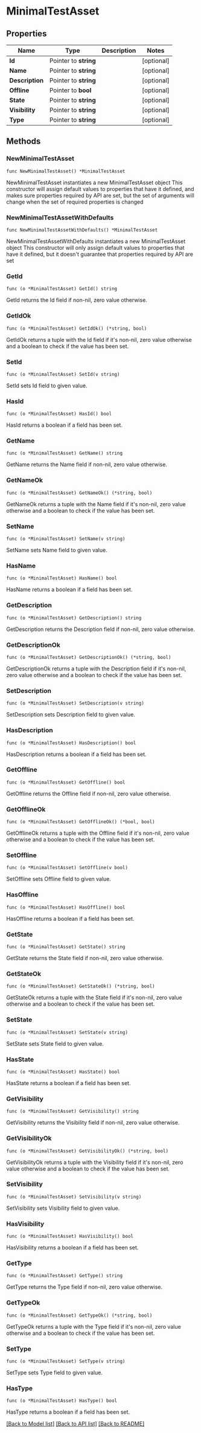 # MinimalTestAsset

## Properties

Name | Type | Description | Notes
------------ | ------------- | ------------- | -------------
**Id** | Pointer to **string** |  | [optional] 
**Name** | Pointer to **string** |  | [optional] 
**Description** | Pointer to **string** |  | [optional] 
**Offline** | Pointer to **bool** |  | [optional] 
**State** | Pointer to **string** |  | [optional] 
**Visibility** | Pointer to **string** |  | [optional] 
**Type** | Pointer to **string** |  | [optional] 

## Methods

### NewMinimalTestAsset

`func NewMinimalTestAsset() *MinimalTestAsset`

NewMinimalTestAsset instantiates a new MinimalTestAsset object
This constructor will assign default values to properties that have it defined,
and makes sure properties required by API are set, but the set of arguments
will change when the set of required properties is changed

### NewMinimalTestAssetWithDefaults

`func NewMinimalTestAssetWithDefaults() *MinimalTestAsset`

NewMinimalTestAssetWithDefaults instantiates a new MinimalTestAsset object
This constructor will only assign default values to properties that have it defined,
but it doesn't guarantee that properties required by API are set

### GetId

`func (o *MinimalTestAsset) GetId() string`

GetId returns the Id field if non-nil, zero value otherwise.

### GetIdOk

`func (o *MinimalTestAsset) GetIdOk() (*string, bool)`

GetIdOk returns a tuple with the Id field if it's non-nil, zero value otherwise
and a boolean to check if the value has been set.

### SetId

`func (o *MinimalTestAsset) SetId(v string)`

SetId sets Id field to given value.

### HasId

`func (o *MinimalTestAsset) HasId() bool`

HasId returns a boolean if a field has been set.

### GetName

`func (o *MinimalTestAsset) GetName() string`

GetName returns the Name field if non-nil, zero value otherwise.

### GetNameOk

`func (o *MinimalTestAsset) GetNameOk() (*string, bool)`

GetNameOk returns a tuple with the Name field if it's non-nil, zero value otherwise
and a boolean to check if the value has been set.

### SetName

`func (o *MinimalTestAsset) SetName(v string)`

SetName sets Name field to given value.

### HasName

`func (o *MinimalTestAsset) HasName() bool`

HasName returns a boolean if a field has been set.

### GetDescription

`func (o *MinimalTestAsset) GetDescription() string`

GetDescription returns the Description field if non-nil, zero value otherwise.

### GetDescriptionOk

`func (o *MinimalTestAsset) GetDescriptionOk() (*string, bool)`

GetDescriptionOk returns a tuple with the Description field if it's non-nil, zero value otherwise
and a boolean to check if the value has been set.

### SetDescription

`func (o *MinimalTestAsset) SetDescription(v string)`

SetDescription sets Description field to given value.

### HasDescription

`func (o *MinimalTestAsset) HasDescription() bool`

HasDescription returns a boolean if a field has been set.

### GetOffline

`func (o *MinimalTestAsset) GetOffline() bool`

GetOffline returns the Offline field if non-nil, zero value otherwise.

### GetOfflineOk

`func (o *MinimalTestAsset) GetOfflineOk() (*bool, bool)`

GetOfflineOk returns a tuple with the Offline field if it's non-nil, zero value otherwise
and a boolean to check if the value has been set.

### SetOffline

`func (o *MinimalTestAsset) SetOffline(v bool)`

SetOffline sets Offline field to given value.

### HasOffline

`func (o *MinimalTestAsset) HasOffline() bool`

HasOffline returns a boolean if a field has been set.

### GetState

`func (o *MinimalTestAsset) GetState() string`

GetState returns the State field if non-nil, zero value otherwise.

### GetStateOk

`func (o *MinimalTestAsset) GetStateOk() (*string, bool)`

GetStateOk returns a tuple with the State field if it's non-nil, zero value otherwise
and a boolean to check if the value has been set.

### SetState

`func (o *MinimalTestAsset) SetState(v string)`

SetState sets State field to given value.

### HasState

`func (o *MinimalTestAsset) HasState() bool`

HasState returns a boolean if a field has been set.

### GetVisibility

`func (o *MinimalTestAsset) GetVisibility() string`

GetVisibility returns the Visibility field if non-nil, zero value otherwise.

### GetVisibilityOk

`func (o *MinimalTestAsset) GetVisibilityOk() (*string, bool)`

GetVisibilityOk returns a tuple with the Visibility field if it's non-nil, zero value otherwise
and a boolean to check if the value has been set.

### SetVisibility

`func (o *MinimalTestAsset) SetVisibility(v string)`

SetVisibility sets Visibility field to given value.

### HasVisibility

`func (o *MinimalTestAsset) HasVisibility() bool`

HasVisibility returns a boolean if a field has been set.

### GetType

`func (o *MinimalTestAsset) GetType() string`

GetType returns the Type field if non-nil, zero value otherwise.

### GetTypeOk

`func (o *MinimalTestAsset) GetTypeOk() (*string, bool)`

GetTypeOk returns a tuple with the Type field if it's non-nil, zero value otherwise
and a boolean to check if the value has been set.

### SetType

`func (o *MinimalTestAsset) SetType(v string)`

SetType sets Type field to given value.

### HasType

`func (o *MinimalTestAsset) HasType() bool`

HasType returns a boolean if a field has been set.


[[Back to Model list]](../README.md#documentation-for-models) [[Back to API list]](../README.md#documentation-for-api-endpoints) [[Back to README]](../README.md)


